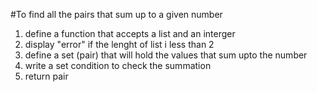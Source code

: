 #To find all the pairs that sum up to a given number

1. define a function that accepts a list and an interger
2. display "error" if the lenght of list i less than 2
3. define a set (pair) that will hold the values that sum upto the number
4. write a set condition to check the summation
5. return pair
